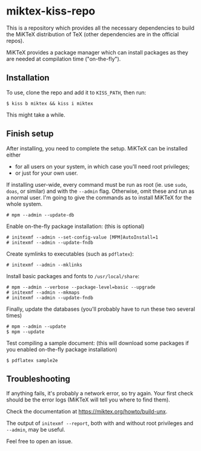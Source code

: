 # miktex-kiss-repo

This is a repository which provides all the necessary dependencies to build
the MiKTeX distribution of TeX (other dependencies are in the official repos).

MiKTeX provides a package manager which can install packages as they are needed
at compilation time ("on-the-fly").

## Installation

To use, clone the repo and add it to `KISS_PATH`, then run:
```
$ kiss b miktex && kiss i miktex
```
This might take a while.

## Finish setup

After installing, you need to complete the setup.
MiKTeX can be installed either

* for all users on your system, in which case you'll need root privileges;
* or just for your own user.

If installing user-wide, every command must be run as root (ie. use 
`sudo`, `doas`, or similar) and with the `--admin` flag.
Otherwise, omit these and run as a normal user. I'm going to give the commands
as to install MiKTeX for the whole system.

```
# mpm --admin --update-db
```

Enable on-the-fly package installation: (this is optional)
```
# initexmf --admin --set-config-value [MPM]AutoInstall=1
# initexmf --admin --update-fndb
```

Create symlinks to executables (such as `pdflatex`):
```
# initexmf --admin --mklinks
```

Install basic packages and fonts to `/usr/local/share`:
```
# mpm --admin --verbose --package-level=basic --upgrade
# initexmf --admin --mkmaps
# initexmf --admin --update-fndb
```

Finally, update the databases (you'll probably have to run these two several times)
```
# mpm --admin --update
$ mpm --update
```

Test compiling a sample document: (this will download some packages
if you enabled on-the-fly package installation)
```
$ pdflatex sample2e
```

## Troubleshooting

If anything fails, it's probably a network error, so try again.
Your first check should be the error logs (MiKTeX will tell you where
to find them).

Check the documentation at <https://miktex.org/howto/build-unx>.

The output of `initexmf --report`, both with and without
root privileges and `--admin`, may be useful.

Feel free to open an issue.
